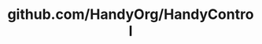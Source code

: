 ---
layout: post
title: github.com/HandyOrg/HandyControl
categories: link
tags: [انگلیسی, گیت‌هاب, برنامه‌نویسی]
---